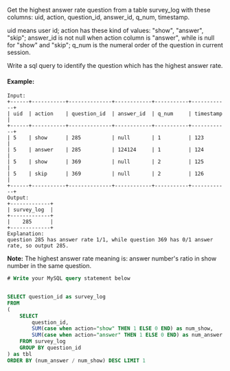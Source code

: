 Get the highest answer rate question from a table survey_log with these columns: uid, action, question_id, answer_id, q_num, timestamp.

uid means user id; action has these kind of values: "show", "answer", "skip"; answer_id is not null when action column is "answer", while is null for "show" and "skip"; q_num is the numeral order of the question in current session.

Write a sql query to identify the question which has the highest answer rate.

#### Example:

```
Input:
+------+-----------+--------------+------------+-----------+------------+
| uid  | action    | question_id  | answer_id  | q_num     | timestamp  |
+------+-----------+--------------+------------+-----------+------------+
| 5    | show      | 285          | null       | 1         | 123        |
| 5    | answer    | 285          | 124124     | 1         | 124        |
| 5    | show      | 369          | null       | 2         | 125        |
| 5    | skip      | 369          | null       | 2         | 126        |
+------+-----------+--------------+------------+-----------+------------+
Output:
+-------------+
| survey_log  |
+-------------+
|    285      |
+-------------+
Explanation:
question 285 has answer rate 1/1, while question 369 has 0/1 answer rate, so output 285.
```

__Note:__ The highest answer rate meaning is: answer number's ratio in show number in the same question.

```sql
# Write your MySQL query statement below


SELECT question_id as survey_log
FROM
(
	SELECT 
        question_id, 
        SUM(case when action="show" THEN 1 ELSE 0 END) as num_show,    
        SUM(case when action="answer" THEN 1 ELSE 0 END) as num_answer
	FROM survey_log
	GROUP BY question_id
) as tbl
ORDER BY (num_answer / num_show) DESC LIMIT 1


```
